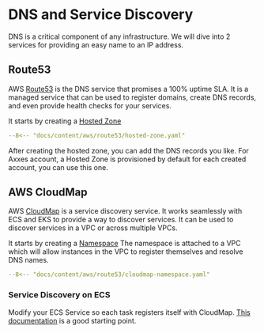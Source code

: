 # DNS and Service Discovery

DNS is a critical component of any infrastructure. We will dive into 2 services for providing an easy name to an IP
address.

## Route53

AWS [Route53](https://aws.amazon.com/route53/) is the DNS service that promises a 100% uptime SLA. It is a managed
service that can be used to register domains, create DNS records, and even provide health checks for your services.

It starts by creating
a [Hosted Zone](https://docs.aws.amazon.com/AWSCloudFormation/latest/UserGuide/aws-resource-route53-hostedzone.html)

```yaml
--8<-- "docs/content/aws/route53/hosted-zone.yaml"
```

After creating the hosted zone, you can add the DNS records you like. For Axxes account, a Hosted Zone is provisioned
by default for each created account, you can use this one.

## AWS CloudMap

AWS [CloudMap](https://aws.amazon.com/cloud-map/) is a service discovery service. It works seamlessly with ECS and EKS
to provide a way to discover services. It can be used to discover services in a VPC or across multiple VPCs.

It starts by creating
a [Namespace](https://docs.aws.amazon.com/AWSCloudFormation/latest/UserGuide/aws-resource-servicediscovery-namespace.html)
The namespace is attached to a VPC which will allow instances in the VPC to register themselves and resolve DNS names.

```yaml
--8<-- "docs/content/aws/route53/cloudmap-namespace.yaml"
```

### Service Discovery on ECS

Modify your ECS Service so each task registers itself with
CloudMap. [This documentation](https://docs.aws.amazon.com/AWSCloudFormation/latest/UserGuide/aws-resource-ecs-service.html#cfn-ecs-service-serviceregistries)
is a good starting point.